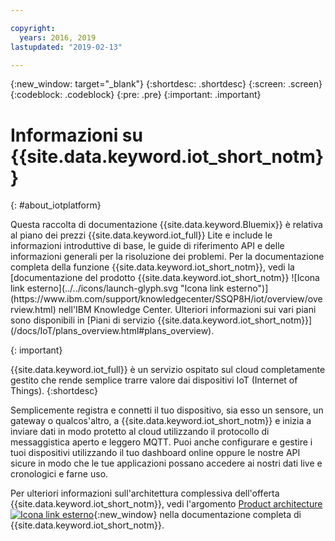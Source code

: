 ```yaml
---

copyright:
  years: 2016, 2019
lastupdated: "2019-02-13"

---
```


{:new_window: target="\_blank"}
{:shortdesc: .shortdesc}
{:screen: .screen}
{:codeblock: .codeblock}
{:pre: .pre}
{:important: .important}

# Informazioni su {{site.data.keyword.iot_short_notm}}
{: #about_iotplatform}

<p>Questa raccolta di documentazione {{site.data.keyword.Bluemix}} è relativa al piano dei prezzi {{site.data.keyword.iot_full}} Lite e include le informazioni introduttive di base, le guide di riferimento API e delle informazioni generali per la risoluzione dei problemi.
Per la documentazione completa della funzione {{site.data.keyword.iot_short_notm}}, vedi la [documentazione del prodotto {{site.data.keyword.iot_short_notm}} ![Icona link esterno](../../icons/launch-glyph.svg "Icona link esterno")](https://www.ibm.com/support/knowledgecenter/SSQP8H/iot/overview/overview.html) nell'IBM Knowledge Center. Ulteriori informazioni sui vari piani sono disponibili in [Piani di servizio {{site.data.keyword.iot_short_notm}}](/docs/IoT/plans_overview.html#plans_overview). 
</p>
{: important}

{{site.data.keyword.iot_full}} è un servizio ospitato sul cloud completamente gestito che rende semplice trarre valore dai dispositivi IoT (Internet of Things).
{:shortdesc}

Semplicemente registra e connetti il tuo dispositivo, sia esso un sensore, un gateway o qualcos'altro, a {{site.data.keyword.iot_short_notm}} e inizia a inviare dati in modo protetto al cloud utilizzando il protocollo di messaggistica aperto e leggero MQTT. Puoi anche configurare e gestire i tuoi dispositivi utilizzando il tuo dashboard online oppure le nostre API sicure in modo che le tue applicazioni possano accedere ai nostri dati live e cronologici e farne uso.

Per ulteriori informazioni sull'architettura complessiva dell'offerta {{site.data.keyword.iot_short_notm}}, vedi l'argomento [Product architecture ![Icona link esterno](../../icons/launch-glyph.svg "Icona link esterno")](https://www.ibm.com/support/knowledgecenter/SSQP8H/iot/overview/architecture.html){:new_window} nella documentazione completa di {{site.data.keyword.iot_short_notm}}.
